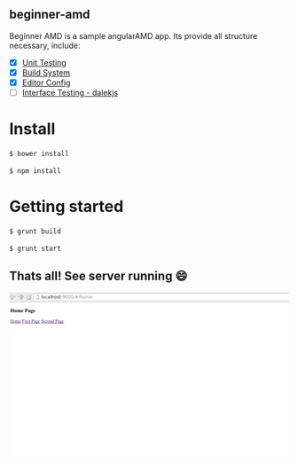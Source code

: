 ## beginner-amd

Beginner AMD is a sample angularAMD app. Its provide all structure necessary, include:
- [x] [Unit Testing](#unit)
- [x] [Build System](#build)
- [x] [Editor Config](#editor)
- [ ] [Interface Testing - dalekjs](#interface)

# Install

```sh
$ bower install
```

```sh
$ npm install
```

# Getting started

```sh
$ grunt build
```

```sh
$ grunt start
```
## Thats all! See server running :smile:
![server running](assets/localhost.png)
